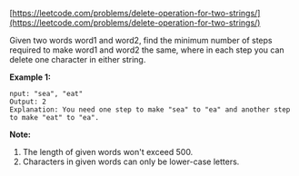 [https://leetcode.com/problems/delete-operation-for-two-strings/](https://leetcode.com/problems/delete-operation-for-two-strings/)

Given two words word1 and word2, find the minimum number of steps required to make word1 and word2 the same, where in each step you can delete one character in either string.

**Example 1:**
```
nput: "sea", "eat"
Output: 2
Explanation: You need one step to make "sea" to "ea" and another step to make "eat" to "ea".
```

**Note:**
1. The length of given words won't exceed 500.
2. Characters in given words can only be lower-case letters.

